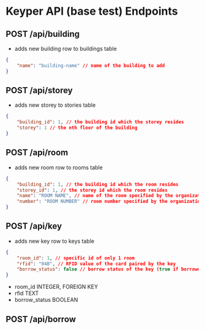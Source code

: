 # Keyper API (base test) Endpoints

## POST /api/building
- adds new building row to buildings table
```json
{
    "name": "building-name" // name of the building to add 
}
```

## POST /api/storey 
- adds new storey to stories table
```json
{
    "building_id": 1, // the building id which the storey resides
    "storey": 1 // the nth floor of the building
}
```

## POST /api/room
- adds new room row to rooms table
```json
{
    "building_id": 1, // the building id which the room resides
    "storey_id": 1, // the storey id which the room resides
    "name": "ROOM NAME", // name of the room specified by the organization
    "number": "ROOM NUMBER" // room number specified by the organization
}
```

## POST /api/key
- adds new key row to keys table
```json
{
    "room_id": 1, // specific id of only 1 room 
    "rfid": "04B", // RFID value of the card paired by the key
    "borrow_status": false // borrow status of the key (true if borrowed, false if not)
}
```
- room_id INTEGER, FOREIGN KEY
- rfid TEXT
- borrow_status BOOLEAN

## POST /api/borrow
